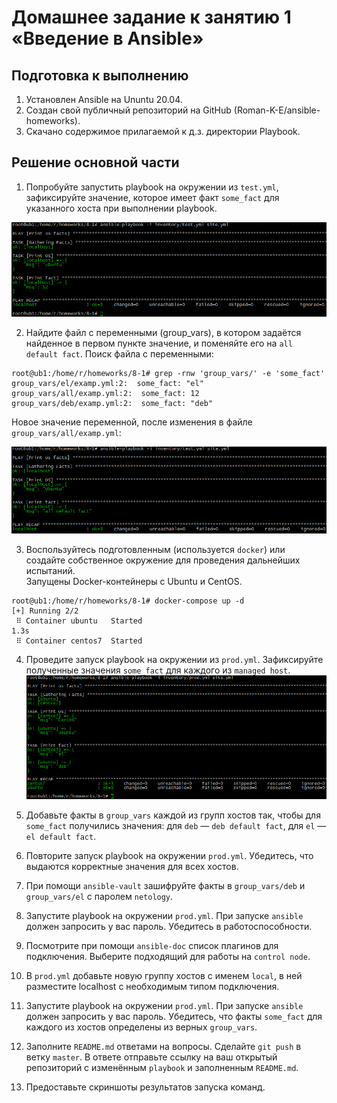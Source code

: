 # Домашнее задание к занятию 1 «Введение в Ansible»

## Подготовка к выполнению

1. Установлен Ansible на Ununtu 20.04.
2. Создан свой публичный репозиторий на GitHub (Roman-K-E/ansible-homeworks).
3. Скачано содержимое прилагаемой к д.з. директории Playbook.
   
## Решение основной части

1. Попробуйте запустить playbook на окружении из `test.yml`, зафиксируйте значение, которое имеет факт `some_fact` для указанного хоста при выполнении playbook.

![8-1--1.png](https://github.com/Roman-K-E/ansible-homeworks/blob/main/8.1/8-1--1.png)

2. Найдите файл с переменными (group_vars), в котором задаётся найденное в первом пункте значение, и поменяйте его на `all default fact`.
Поиск файла с переменными:
```
root@ub1:/home/r/homeworks/8-1# grep -rnw 'group_vars/' -e 'some_fact'
group_vars/el/examp.yml:2:  some_fact: "el"
group_vars/all/examp.yml:2:  some_fact: 12
group_vars/deb/examp.yml:2:  some_fact: "deb"
```
Новое значение переменной, после изменения в файле `group_vars/all/examp.yml`:  

![8-1--2.png](https://github.com/Roman-K-E/ansible-homeworks/blob/main/8.1/8-1--2.png)

3. Воспользуйтесь подготовленным (используется `docker`) или создайте собственное окружение для проведения дальнейших испытаний.  
Запущены Docker-контейнеры c Ubuntu и CentOS.  
```
root@ub1:/home/r/homeworks/8-1# docker-compose up -d
[+] Running 2/2
 ⠿ Container ubuntu   Started                                                                                      1.3s
 ⠿ Container centos7  Started
```
4. Проведите запуск playbook на окружении из `prod.yml`. Зафиксируйте полученные значения `some_fact` для каждого из `managed host`.  
![8-1--4.png](https://github.com/Roman-K-E/ansible-homeworks/blob/main/8.1/8-1--4.png)

5. Добавьте факты в `group_vars` каждой из групп хостов так, чтобы для `some_fact` получились значения: для `deb` — `deb default fact`, для `el` — `el default fact`.
6.  Повторите запуск playbook на окружении `prod.yml`. Убедитесь, что выдаются корректные значения для всех хостов.
7. При помощи `ansible-vault` зашифруйте факты в `group_vars/deb` и `group_vars/el` с паролем `netology`.
8. Запустите playbook на окружении `prod.yml`. При запуске `ansible` должен запросить у вас пароль. Убедитесь в работоспособности.
9. Посмотрите при помощи `ansible-doc` список плагинов для подключения. Выберите подходящий для работы на `control node`.
10. В `prod.yml` добавьте новую группу хостов с именем  `local`, в ней разместите localhost с необходимым типом подключения.
11. Запустите playbook на окружении `prod.yml`. При запуске `ansible` должен запросить у вас пароль. Убедитесь, что факты `some_fact` для каждого из хостов определены из верных `group_vars`.
12. Заполните `README.md` ответами на вопросы. Сделайте `git push` в ветку `master`. В ответе отправьте ссылку на ваш открытый репозиторий с изменённым `playbook` и заполненным `README.md`.
13. Предоставьте скриншоты результатов запуска команд.
